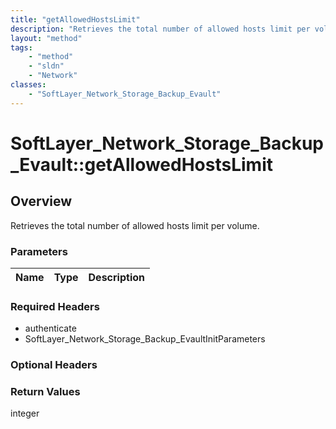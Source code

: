 ```yaml
---
title: "getAllowedHostsLimit"
description: "Retrieves the total number of allowed hosts limit per volume."
layout: "method"
tags:
    - "method"
    - "sldn"
    - "Network"
classes:
    - "SoftLayer_Network_Storage_Backup_Evault"
---
```

# SoftLayer_Network_Storage_Backup_Evault::getAllowedHostsLimit
## Overview 
Retrieves the total number of allowed hosts limit per volume. 

### Parameters 
|Name | Type | Description |
| --- | --- | --- |


### Required Headers
* authenticate
* SoftLayer_Network_Storage_Backup_EvaultInitParameters

### Optional Headers

### Return Values
integer

